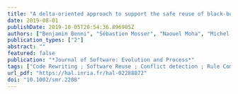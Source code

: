 ```yaml
---
title: "A delta-oriented approach to support the safe reuse of black-box code rewriters"
date: 2019-08-01
publishDate: 2019-10-05T20:54:36.896905Z
authors: ["Benjamin Benni", "Sébastien Mosser", "Naouel Moha", "Michel Riveill"]
publication_types: ["2"]
abstract: ""
featured: false
publication: "*Journal of Software: Evolution and Process*"
tags: ["Code Rewriting ; Software Reuse ; Conflict detection ; Rule Composition ; Linux kernel ; Coccinelle"]
url_pdf: "https://hal.inria.fr/hal-02288872"
doi: "10.1002/smr.2208"
---
```


